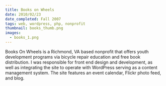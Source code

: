 ```yaml
---
title: Books on Wheels
date: 2010/02/23
date_completed: Fall 2007
tags: web, wordpress, php, nonprofit
thumbnail: books_thumb.png
images:
  - books_1.png
---
```


Books On Wheels is a Richmond, VA based nonprofit that offers youth development programs via bicycle repair education and free book distribution. I was responsible for front end design and development, as well as integrating the site to operate with WordPress serving as a content management system. The site features an event calendar, Flickr photo feed, and blog.
